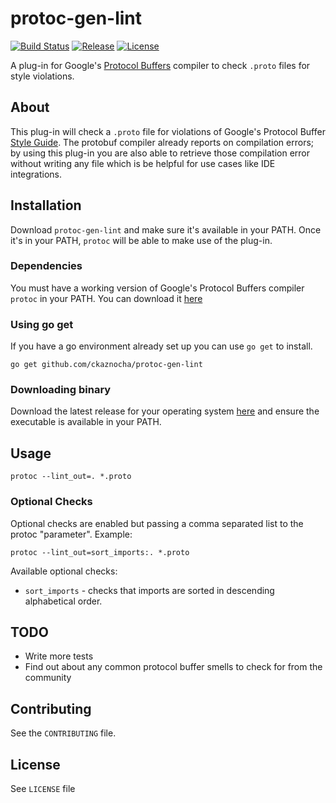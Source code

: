 # protoc-gen-lint
[![Build Status](https://github.com/ckaznocha/protoc-gen-lint/actions/workflows/ci.yml/badge.svg)](https://github.com/ckaznocha/protoc-gen-lint/actions/workflows/ci.yml)
[![Release](http://img.shields.io/github/release/ckaznocha/protoc-gen-lint.svg?style=flat)](https://github.com/ckaznocha/protoc-gen-lint/releases/latest)
[![License](http://img.shields.io/:license-mit-blue.svg)](http://ckaznocha.mit-license.org)
<!-- [![Coverage Status](https://img.shields.io/coveralls/ckaznocha/protoc-gen-lint.svg?style=flat)](https://coveralls.io/r/ckaznocha/protoc-gen-lint?branch=master) -->

A plug-in for Google's [Protocol Buffers](https://github.com/google/protobuf)
compiler to check `.proto` files for style violations.

## About
This plug-in will check a `.proto` file for violations of Google's Protocol
Buffer [Style Guide](https://developers.google.com/protocol-buffers/docs/style).
The protobuf compiler already reports on compilation errors; by using
this plug-in you are also able to retrieve those compilation error without
writing any file which is be helpful for use cases like IDE integrations.

## Installation
Download `protoc-gen-lint` and make sure it's available in your PATH. Once it's
in your PATH, `protoc` will be able to make use of the plug-in.

### Dependencies
You must have a working version of Google's Protocol Buffers compiler `protoc`
in your PATH. You can download it
[here](https://developers.google.com/protocol-buffers/docs/downloads)

### Using go get
If you have a go environment already set up you can use `go get` to install.
```
go get github.com/ckaznocha/protoc-gen-lint
```

### Downloading binary
Download the latest release for your operating system
[here](https://github.com/ckaznocha/protoc-gen-lint/releases/latest) and ensure
the executable is available in your PATH.

## Usage
```
protoc --lint_out=. *.proto
```
### Optional Checks
Optional checks are enabled but passing a comma separated list to the protoc
"parameter". Example:
```
protoc --lint_out=sort_imports:. *.proto
```

Available optional checks:
*   `sort_imports` - checks that imports are sorted in descending alphabetical
order.

## TODO
*   Write more tests
*   Find out about any common protocol buffer smells to check for from the community

## Contributing
See the `CONTRIBUTING` file.

## License
See `LICENSE` file

